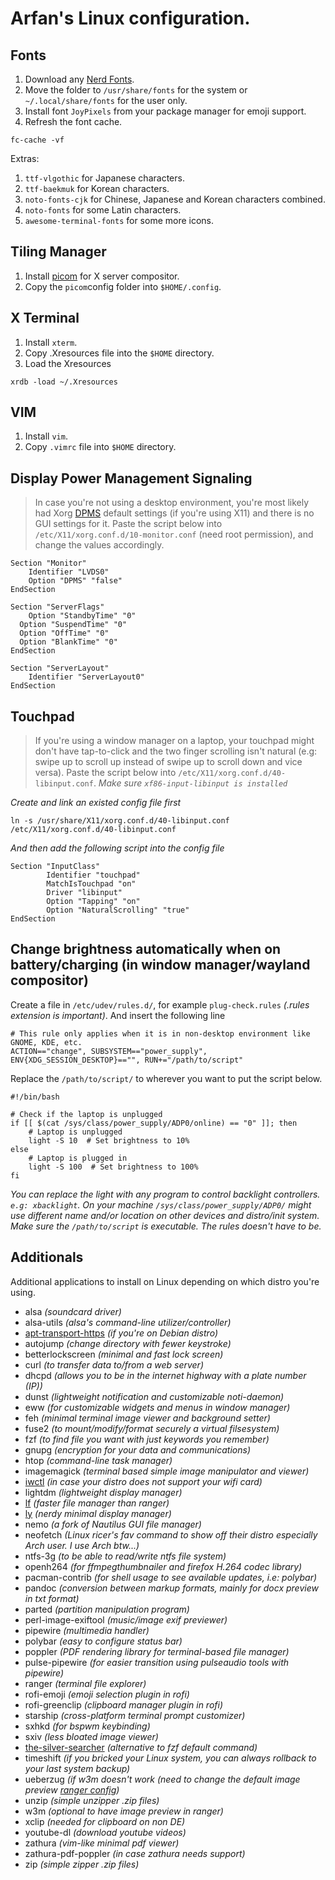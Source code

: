 # Arfan's Linux configuration.

## Fonts
1. Download any [Nerd Fonts](https://github.com/ryanoasis/nerd-fonts).
2. Move the folder to `/usr/share/fonts` for the system or `~/.local/share/fonts` for the user only.
3. Install font `JoyPixels` from your package manager for emoji support.
4. Refresh the font cache.

```
fc-cache -vf
```

Extras:
1. `ttf-vlgothic` for Japanese characters.
2. `ttf-baekmuk` for Korean characters.
3. `noto-fonts-cjk` for Chinese, Japanese and Korean characters combined.
4. `noto-fonts` for some Latin characters.
5. `awesome-terminal-fonts` for some more icons.

## Tiling Manager
1. Install [picom](https://github.com/yshui/picom) for X server compositor.
2. Copy the `picom`config folder into `$HOME/.config`.

## X Terminal
1. Install `xterm`.
2. Copy .Xresources file into the `$HOME` directory.
3. Load the Xresources

```
xrdb -load ~/.Xresources
```

## VIM
1. Install `vim`.
2. Copy `.vimrc` file into `$HOME` directory.

## Display Power Management Signaling

> In case you're not using a desktop environment, you're most likely had Xorg [DPMS](https://wiki.archlinux.org/title/Display_Power_Management_Signaling) default settings (if you're using X11) and there is no GUI settings for it. Paste the script below into `/etc/X11/xorg.conf.d/10-monitor.conf` (need root permission), and change the values accordingly.

```
Section "Monitor"
	Identifier "LVDS0"
	Option "DPMS" "false"
EndSection

Section "ServerFlags"
	Option "StandbyTime" "0"
  Option "SuspendTime" "0"
  Option "OffTime" "0"
  Option "BlankTime" "0"
EndSection

Section "ServerLayout"
	Identifier "ServerLayout0"
EndSection
```

## Touchpad

> If you're using a window manager on a laptop, your touchpad might don't have tap-to-click and the two finger scrolling isn't natural (e.g: swipe up to scroll up instead of swipe up to scroll down and vice versa). Paste the script below into `/etc/X11/xorg.conf.d/40-libinput.conf`.
*Make sure `xf86-input-libinput is installed`*

*Create and link an existed config file first*

```
ln -s /usr/share/X11/xorg.conf.d/40-libinput.conf /etc/X11/xorg.conf.d/40-libinput.conf
```
*And then add the following script into the config file*

```
Section "InputClass"
        Identifier "touchpad"
        MatchIsTouchpad "on"
        Driver "libinput"
		Option "Tapping" "on"
		Option "NaturalScrolling" "true"
EndSection
```

## Change brightness automatically when on battery/charging (in window manager/wayland compositor)

Create a file in `/etc/udev/rules.d/`, for example `plug-check.rules` *(.rules extension is important)*. And insert the following line

```
# This rule only applies when it is in non-desktop environment like GNOME, KDE, etc.
ACTION=="change", SUBSYSTEM=="power_supply", ENV{XDG_SESSION_DESKTOP}=="", RUN+="/path/to/script"
```
Replace the `/path/to/script/` to wherever you want to put the script below.

```
#!/bin/bash

# Check if the laptop is unplugged
if [[ $(cat /sys/class/power_supply/ADP0/online) == "0" ]]; then
    # Laptop is unplugged
    light -S 10  # Set brightness to 10%
else
    # Laptop is plugged in
    light -S 100  # Set brightness to 100%
fi
```

*You can replace the light with any program to control backlight controllers. `e.g: xbacklight`. On your machine `/sys/class/power_supply/ADP0/` might use different name and/or location on other devices and distro/init system. Make sure the `/path/to/script` is executable. The rules doesn't have to be.*

## Additionals
Additional applications to install on Linux depending on which distro you're using.

- alsa *(soundcard driver)*
- alsa-utils *(alsa's command-line utilizer/controller)*
- [apt-transport-https](https://manpages.ubuntu.com/manpages/bionic/man1/apt-transport-https.1.html) *(if you're on Debian distro)*
- autojump *(change directory with fewer keystroke)*
- betterlockscreen *(minimal and fast lock screen)*
- curl *(to transfer data to/from a web server)*
- dhcpd *(allows you to be in the internet highway with a plate number (IP))*
- dunst *(lightweight notification and customizable noti-daemon)*
- eww *(for customizable widgets and menus in window manager)*
- feh *(minimal terminal image viewer and background setter)*
- fuse2 *(to mount/modify/format securely a virtual filsesystem)*
- fzf *(to find file you want with just keywords you remember)*
- gnupg *(encryption for your data and communications)*
- htop *(command-line task manager)*
- imagemagick *(terminal based simple image manipulator and viewer)*
- [iwctl](https://wiki.archlinux.org/title/iwd) *(in case your distro does not support your wifi card)*
- lightdm *(lightweight display manager)*
- [lf](https://github.com/gokcehan/lf) *(faster file manager than ranger)*
- [ly](https://github.com/fairyglade/ly) *(nerdy minimal display manager)*
- nemo *(a fork of Nautilus GUI file manager)*
- neofetch *(Linux ricer's fav command to show off their distro especially Arch user. I use Arch btw...)*
- ntfs-3g *(to be able to read/write ntfs file system)*
- openh264 *(for ffmpegthumbnailer and firefox H.264 codec library)*
- pacman-contrib *(for shell usage to see available updates, i.e: polybar)*
- pandoc *(conversion between markup formats, mainly for docx preview in txt format)*
- parted *(partition manipulation program)*
- perl-image-exiftool *(music/image exif previewer)*
- pipewire *(multimedia handler)*
- polybar *(easy to configure status bar)*
- poppler *(PDF rendering library for terminal-based file manager)*
- pulse-pipewire *(for easier transition using pulseaudio tools with pipewire)*
- ranger *(terminal file explorer)*
- rofi-emoji *(emoji selection plugin in rofi)*
- rofi-greenclip *(clipboard manager plugin in rofi)*
- starship *(cross-platform terminal prompt customizer)*
- sxhkd *(for bspwm keybinding)*
- sxiv *(less bloated image viewer)*
- [the-silver-searcher](https://archlinux.org/packages/community/x86_64/the_silver_searcher/) *(alternative to fzf default command)*
- timeshift *(if you bricked your Linux system, you can always rollback to your last system backup)*
- ueberzug *(if w3m doesn't work (need to change the default image preview [ranger config](https://wiki.archlinux.org/title/ranger#Configuration))*
- unzip *(simple unzipper .zip files)*
- w3m *(optional to have image preview in ranger)*
- xclip *(needed for clipboard on non DE)*
- youtube-dl *(download youtube videos)*
- zathura *(vim-like minimal pdf viewer)*
- zathura-pdf-poppler *(in case zathura needs support)*
- zip *(simple zipper .zip files)*
